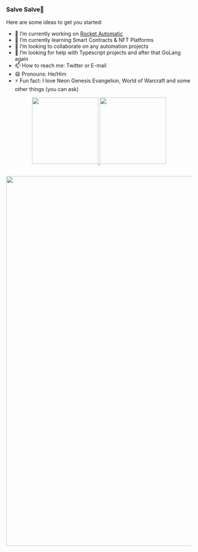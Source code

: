 ### Salve Salve👋

Here are some ideas to get you started:

- 🔭 I’m currently working on [Rocket Automatic](https://www.instagram.com/rocketautomatic/)
- 🌱 I’m currently learning Smart Contracts & NFT Platforms
- 👯 I’m looking to collaborate on any automation projects
- 🤔 I’m looking for help with Typescript projects and after that GoLang again
- 📫 How to reach me: Twitter or E-mail
- 😄 Pronouns: He/Him
- ⚡ Fun fact: I love Neon Genesis Evangelion, World of Warcraft and some other things (you can ask)

<div align="center">
  <a href="https://github.com/JVmano">
  <img height="180em" src="https://github-readme-stats.vercel.app/api?username=JVmano&show_icons=true&theme=dracula&include_all_commits=true&count_private=true"/>
  <img height="180em" src="https://github-readme-stats.vercel.app/api/top-langs/?username=JVmano&layout=compact&langs_count=7&theme=dracula"/>
</div>
  
 ##
<p align="center">
  <img src="https://media4.giphy.com/media/sUP52mudix9Zu/giphy.gif?cid=ecf05e476xidzcdcr6fqbedilbc83qiq9f7693q9hvungffl&rid=giphy.gif&ct=g" width="1000"/>
</p>
